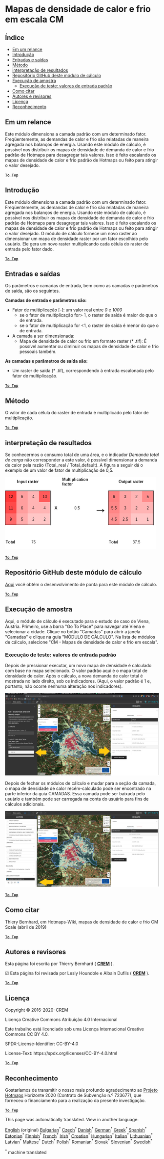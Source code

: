 <h1><a class="anchor" id="cm-scale-heat-and-cool-density-maps" href="#cm-scale-heat-and-cool-density-maps"><i class="fa fa-link"></i></a>Mapas de densidade de calor e frio em escala CM</h1><h2><a class="anchor" id="table-of-contents" href="#table-of-contents"><i class="fa fa-link"></i></a> Índice</h2><ul><li> <a href="#in-a-glance">Em um relance</a></li><li> <a href="#introduction">Introdução</a></li><li> <a href="#inputs-and-outputs">Entradas e saídas</a></li><li> <a href="#method">Método</a></li><li> <a href="#interpretation-of-results">interpretação de resultados</a></li><li> <a href="#github-repository-of-this-calculation-module">Repositório GitHub deste módulo de cálculo</a></li><li> <a href="#sample-run">Execução de amostra</a><ul><li> <a href="#sample-run_test-run-default-input-values">Execução de teste: valores de entrada padrão</a></li></ul></li><li> <a href="#how-to-cite">Como citar</a></li><li> <a href="#authors-and-reviewers">Autores e revisores</a></li><li> <a href="#license">Licença</a></li><li> <a href="#acknowledgement">Reconhecimento</a></li></ul><h2><a class="anchor" id="in-a-glance" href="#in-a-glance"><i class="fa fa-link"></i></a> Em um relance</h2><p> Este módulo dimensiona a camada padrão com um determinado fator. Freqüentemente, as demandas de calor e frio são relatadas de maneira agregada nos balanços de energia. Usando este módulo de cálculo, é possível nos distribuir os mapas de densidade de demanda de calor e frio padrão de Hotmaps para desagregar tais valores. Isso é feito escalando os mapas de densidade de calor e frio padrão de Hotmaps ou feito para atingir o valor desejado.</p><p> <a href="#table-of-contents"><strong><code>To Top</code></strong></a></p><h2><a class="anchor" id="introduction" href="#introduction"><i class="fa fa-link"></i></a> Introdução</h2><p> Este módulo dimensiona a camada padrão com um determinado fator. Freqüentemente, as demandas de calor e frio são relatadas de maneira agregada nos balanços de energia. Usando este módulo de cálculo, é possível nos distribuir os mapas de densidade de demanda de calor e frio padrão de Hotmaps para desagregar tais valores. Isso é feito escalando os mapas de densidade de calor e frio padrão de Hotmaps ou feito para atingir o valor desejado. O módulo de cálculo fornece um novo raster ao dimensionar um mapa de densidade raster por um fator escolhido pelo usuário. Ele gera um novo raster multiplicando cada célula do raster de entrada pelo fator dado.</p><p> <a href="#table-of-contents"><strong><code>To Top</code></strong></a></p><h2><a class="anchor" id="inputs-and-outputs" href="#inputs-and-outputs"><i class="fa fa-link"></i></a> Entradas e saídas</h2><p> Os parâmetros e camadas de entrada, bem como as camadas e parâmetros de saída, são os seguintes.</p><p> <strong>Camadas de entrada e parâmetros são:</strong></p><ul><li> Fator de multiplicação [-]: um valor real entre <em><em>0</em></em> e <em><em>1000</em></em><ul><li> se o fator de multiplicação for&gt; 1, o raster de saída é maior do que o de entrada.</li><li> se o fator de multiplicação for &lt;1, o raster de saída é menor do que o de entrada.</li></ul></li><li> A camada a ser dimensionada:<ul><li> Mapa de densidade de calor ou frio em formato raster (* .tif): É possível aumentar ou diminuir os mapas de densidade de calor e frio pessoais também.</li></ul></li></ul><p> <strong>As camadas e parâmetros de saída são:</strong></p><ul><li> Um raster de saída (* .tif), correspondendo à entrada escalonada pelo fator de multiplicação.</li></ul><p> <a href="#table-of-contents"><strong><code>To Top</code></strong></a></p><h2><a class="anchor" id="method" href="#method"><i class="fa fa-link"></i></a> Método</h2><p> O valor de cada célula do raster de entrada é multiplicado pelo fator de multiplicação.</p><p> <a href="#table-of-contents"><strong><code>To Top</code></strong></a></p><h2><a class="anchor" id="interpretation-of-results" href="#interpretation-of-results"><i class="fa fa-link"></i></a> interpretação de resultados</h2><p> Se conhecermos o consumo total de uma área, e o indicador <em>Demanda total de carga</em> não corresponder a este valor, é possível dimensionar a demanda de calor pela razão (Total_real / Total_default). A figura a seguir dá o exemplo de um valor de fator de multiplicação de 0,5.</p><img alt="Fig. 1-0" src="/images/Wiki_CM_scale.png" title="Nomeie a sessão de corrida"/><p> <a href="#table-of-contents"><strong><code>To Top</code></strong></a></p><h2><a class="anchor" id="github-repository-of-this-calculation-module" href="#github-repository-of-this-calculation-module"><i class="fa fa-link"></i></a> Repositório GitHub deste módulo de cálculo</h2><p> <a href="https://github.com/HotMaps/base_calculation_module">Aqui</a> você obtém o desenvolvimento de ponta para este módulo de cálculo.</p><p> <a href="#table-of-contents"><strong><code>To Top</code></strong></a></p><h2><a class="anchor" id="sample-run" href="#sample-run"><i class="fa fa-link"></i></a> Execução de amostra</h2><p> Aqui, o módulo de cálculo é executado para o estudo de caso de Viena, Áustria. Primeiro, use a barra &quot;Go To Place&quot; para navegar até Viena e selecionar a cidade. Clique no botão &quot;Camadas&quot; para abrir a janela &quot;Camadas&quot; e clique na guia &quot;MÓDULO DE CÁLCULO&quot;. Na lista de módulos de cálculo, selecione &quot;CM - Mapas de densidade de calor e frio em escala&quot;.</p><h3><a class="anchor" id="test-run--default-input-values" href="#test-run--default-input-values"><i class="fa fa-link"></i></a> Execução de teste: valores de entrada padrão</h3><p> Depois de pressionar executar, um novo mapa de densidade é calculado com base no mapa selecionado. O valor padrão aqui é o mapa total de densidade de calor. Após o cálculo, a nova demanda de calor total é mostrada no lado direito, sob os indicadores. (Aqui, o valor padrão é 1 e, portanto, não ocorre nenhuma alteração nos indicadores).</p><img src="/en/CM-Scale-heat-and-cool-density-maps/picture1.jpg"/><p> Depois de fechar os módulos de cálculo e mudar para a seção da camada, o mapa de densidade de calor recém-calculado pode ser encontrado na parte inferior da guia CAMADAS. Essa camada pode ser baixada pelo usuário e também pode ser carregada na conta do usuário para fins de cálculos adicionais.</p><img src="/en/CM-Scale-heat-and-cool-density-maps/picture2.jpg"/><p> <a href="#table-of-contents"><strong><code>To Top</code></strong></a></p><h2><a class="anchor" id="how-to-cite" href="#how-to-cite"><i class="fa fa-link"></i></a> Como citar</h2><p> Thiery Bernhard, em Hotmaps-Wiki, mapas de densidade de calor e frio CM Scale (abril de 2019)</p><p> <a href="#table-of-contents"><strong><code>To Top</code></strong></a></p><h2><a class="anchor" id="authors-and-reviewers" href="#authors-and-reviewers"><i class="fa fa-link"></i></a> Autores e revisores</h2><p> Esta página foi escrita por Thierry Bernhard ( <strong><a href="https://www.crem.ch/">CREM</a></strong> ).</p><p> ☑ Esta página foi revisada por Lesly Houndole e Albain Dufils ( <strong><a href="https://www.crem.ch/">CREM</a></strong> ).</p><p> <a href="#table-of-contents"><strong><code>To Top</code></strong></a></p><h2><a class="anchor" id="license" href="#license"><i class="fa fa-link"></i></a> Licença</h2><p> Copyright © 2016-2020: CREM</p><p> Licença Creative Commons Atribuição 4.0 Internacional</p><p> Este trabalho está licenciado sob uma Licença Internacional Creative Commons CC BY 4.0.</p><p> SPDX-License-Identifier: CC-BY-4.0</p><p> License-Text: https://spdx.org/licenses/CC-BY-4.0.html</p><p> <a href="#table-of-contents"><strong><code>To Top</code></strong></a></p><h2><a class="anchor" id="acknowledgement" href="#acknowledgement"><i class="fa fa-link"></i></a> Reconhecimento</h2><p> Gostaríamos de transmitir o nosso mais profundo agradecimento ao <a href="https://www.hotmaps-project.eu">Projeto Hotmaps</a> Horizonte 2020 (Contrato de Subvenção n.º 723677), que forneceu o financiamento para a realização da presente investigação.</p><p> <a href="#table-of-contents"><strong><code>To Top</code></strong></a></p>
<!--- THIS IS A SUPER UNIQUE IDENTIFIER -->

This page was automatically translated. View in another language:

[English](../en/CM-Scale-heat-and-cool-density-maps) (original) [Bulgarian](../bg/CM-Scale-heat-and-cool-density-maps)<sup>\*</sup> [Czech](../cs/CM-Scale-heat-and-cool-density-maps)<sup>\*</sup> [Danish](../da/CM-Scale-heat-and-cool-density-maps)<sup>\*</sup> [German](../de/CM-Scale-heat-and-cool-density-maps)<sup>\*</sup> [Greek](../el/CM-Scale-heat-and-cool-density-maps)<sup>\*</sup> [Spanish](../es/CM-Scale-heat-and-cool-density-maps)<sup>\*</sup> [Estonian](../et/CM-Scale-heat-and-cool-density-maps)<sup>\*</sup> [Finnish](../fi/CM-Scale-heat-and-cool-density-maps)<sup>\*</sup> [French](../fr/CM-Scale-heat-and-cool-density-maps)<sup>\*</sup> [Irish](../ga/CM-Scale-heat-and-cool-density-maps)<sup>\*</sup> [Croatian](../hr/CM-Scale-heat-and-cool-density-maps)<sup>\*</sup> [Hungarian](../hu/CM-Scale-heat-and-cool-density-maps)<sup>\*</sup> [Italian](../it/CM-Scale-heat-and-cool-density-maps)<sup>\*</sup> [Lithuanian](../lt/CM-Scale-heat-and-cool-density-maps)<sup>\*</sup> [Latvian](../lv/CM-Scale-heat-and-cool-density-maps)<sup>\*</sup> [Maltese](../mt/CM-Scale-heat-and-cool-density-maps)<sup>\*</sup> [Dutch](../nl/CM-Scale-heat-and-cool-density-maps)<sup>\*</sup> [Polish](../pl/CM-Scale-heat-and-cool-density-maps)<sup>\*</sup>  [Romanian](../ro/CM-Scale-heat-and-cool-density-maps)<sup>\*</sup> [Slovak](../sk/CM-Scale-heat-and-cool-density-maps)<sup>\*</sup> [Slovenian](../sl/CM-Scale-heat-and-cool-density-maps)<sup>\*</sup> [Swedish](../sv/CM-Scale-heat-and-cool-density-maps)<sup>\*</sup> 

<sup>\*</sup> machine translated
